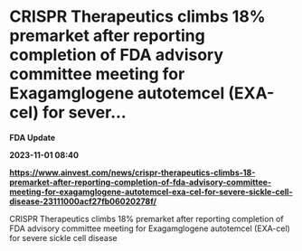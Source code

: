 # CRISPR Therapeutics climbs 18% premarket after reporting completion of FDA advisory committee meeting for Exagamglogene autotemcel (EXA-cel) for sever...
**FDA Update**

**2023-11-01 08:40**

**https://www.ainvest.com/news/crispr-therapeutics-climbs-18-premarket-after-reporting-completion-of-fda-advisory-committee-meeting-for-exagamglogene-autotemcel-exa-cel-for-severe-sickle-cell-disease-23111000acf27fb06020278f/**

CRISPR Therapeutics climbs 18% premarket after reporting completion of FDA advisory committee meeting for Exagamglogene autotemcel (EXA-cel) for severe sickle cell disease